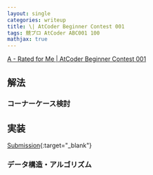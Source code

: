```yaml
---
layout: single
categories: writeup
title: \| AtCoder Beginner Contest 001
tags: 競プロ AtCoder ABC001 100
mathjax: true
---
```


[A - Rated for Me \| AtCoder Beginner Contest 001](https://beta.atcoder.jp/contests/abc001/tasks/abc001_1)

## 解法

### コーナーケース検討

## 実装

[Submission](https://abc104.contest.atcoder.jp/submissions/2977590){:target="_blank"}

### データ構造・アルゴリズム